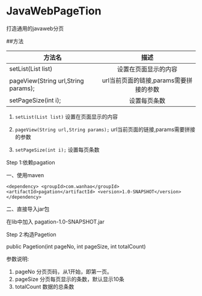 # JavaWebPageTion
打造通用的javaweb分页

##方法

| 方法名        | 描述           |
| ------------- |:-------------:|
| setList(List list)     | 设置在页面显示的内容 | 
| pageView(String url,String params);      | url当前页面的链接,params需要拼接的参数      |
| setPageSize(int i); | 设置每页条数      |
  

1. `setList(List list)`                     设置在页面显示的内容  

2. `pageView(String url,String params);`     url当前页面的链接,params需要拼接的参数  

3. `setPageSize(int i);`                     设置每页条数  


Step 1:依赖pagation

一、使用maven

`<dependency>
            <groupId>com.wanhao</groupId>
            <artifactId>pagation</artifactId>
            <version>1.0-SNAPSHOT</version>
</dependency>`

二、直接导入jar包

在lib中加入 pagation-1.0-SNAPSHOT.jar


Step 2:构造Pagetion

public Pagetion(int pageNo, int pageSize, int totalCount)

参数说明:
1. pageNo      分页页码，从1开始，即第一页。
2. pageSize    分页每页显示的条数，默认显示10条
3. totalCount  数据的总条数
